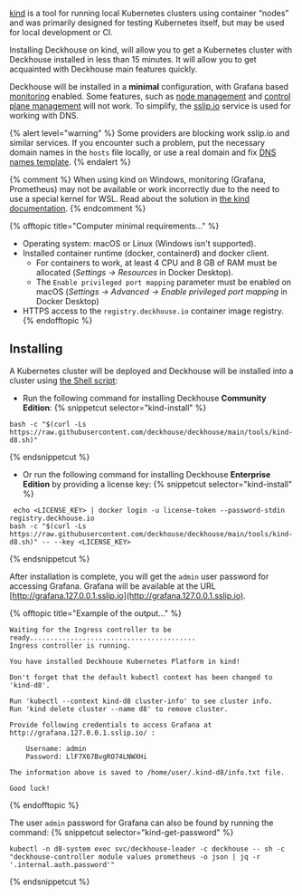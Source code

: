 [kind](https://kind.sigs.k8s.io/) is a tool for running local Kubernetes clusters using container “nodes” and  was primarily designed for testing Kubernetes itself, but may be used for local development or CI.

Installing Deckhouse on kind, will allow you to get a Kubernetes cluster with Deckhouse installed in less than 15 minutes. It will allow you to get acquainted with Deckhouse main features quickly.

Deckhouse will be installed in a **minimal** configuration, with Grafana based [monitoring](/documentation/v1/modules/300-prometheus/) enabled. Some features, such as [node management](/documentation/v1/modules/040-node-manager/) and [control plane management](/documentation/v1/modules/040-control-plane-manager/) will not work. To simplify, the [sslip.io](https://sslip.io ) service is used for working with DNS.

{% alert level="warning" %}
Some providers are blocking work sslip.io and similar services. If you encounter such a problem, put the necessary domain names in the `hosts` file locally, or use a real domain and fix [DNS names template](../../documentation/v1/deckhouse-configure-global.html#parameters-modules-publicdomaintemplate).
{% endalert %}

{% comment %}
When using kind on Windows, monitoring (Grafana, Prometheus) may not be available or work incorrectly due to the need to use a special kernel for WSL. Read about the solution in [the kind documentation](https://kind.sigs.k8s.io/docs/user/using-wsl2/#kubernetes-service-with-session-affinity).
{% endcomment %}

{% offtopic title="Computer minimal requirements..." %}
- Operating system: macOS or Linux (Windows isn't supported).
- Installed container runtime (docker, containerd) and docker client.
    - For containers to work, at least 4 CPU and 8 GB of RAM must be allocated (_Settings -> Resources_ in Docker Desktop).
    - The `Enable privileged port mapping` parameter must be enabled on macOS (_Settings -> Advanced -> Enable privileged port mapping_ in Docker Desktop)
- HTTPS access to the `registry.deckhouse.io` container image registry.
{% endofftopic %}

## Installing

A Kubernetes cluster will be deployed and Deckhouse will be installed into a cluster using [the Shell script](https://github.com/deckhouse/deckhouse/blob/main/tools/kind-d8.sh):
- Run the following command for installing Deckhouse **Community Edition**:
  {% snippetcut selector="kind-install" %}
```shell
bash -c "$(curl -Ls https://raw.githubusercontent.com/deckhouse/deckhouse/main/tools/kind-d8.sh)"
```
  {% endsnippetcut %}
- Or run the following command for installing Deckhouse **Enterprise Edition** by providing a license key:
  {% snippetcut selector="kind-install" %}
```shell
 echo <LICENSE_KEY> | docker login -u license-token --password-stdin registry.deckhouse.io
bash -c "$(curl -Ls https://raw.githubusercontent.com/deckhouse/deckhouse/main/tools/kind-d8.sh)" -- --key <LICENSE_KEY>
```
  {% endsnippetcut %}

After installation is complete, you will get the `admin` user password for accessing Grafana. Grafana will be available at the URL [http://grafana.127.0.0.1.sslip.io](http://grafana.127.0.0.1.sslip.io).

{% offtopic title="Example of the output..." %}
```text
Waiting for the Ingress controller to be ready.........................................
Ingress controller is running.

You have installed Deckhouse Kubernetes Platform in kind!

Don't forget that the default kubectl context has been changed to 'kind-d8'.

Run 'kubectl --context kind-d8 cluster-info' to see cluster info.
Run 'kind delete cluster --name d8' to remove cluster.

Provide following credentials to access Grafana at http://grafana.127.0.0.1.sslip.io/ :

    Username: admin
    Password: LlF7X67BvgRO74LNWXHi

The information above is saved to /home/user/.kind-d8/info.txt file.

Good luck!
```
{% endofftopic %}

The user `admin` password for Grafana can also be found by running the command:
{% snippetcut selector="kind-get-password" %}
```shell
kubectl -n d8-system exec svc/deckhouse-leader -c deckhouse -- sh -c "deckhouse-controller module values prometheus -o json | jq -r '.internal.auth.password'"
```
{% endsnippetcut %}

